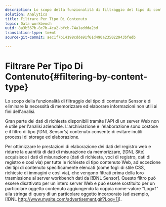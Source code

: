 ```yaml
---
description: Lo scopo della funzionalità di filtraggio del tipo di contenuto Sensor è di eliminare la necessità di memorizzare ed elaborare informazioni non utili ai fini dell'analisi.
solution: Analytics
title: Filtrare Per Tipo Di Contenuto
topic: Data workbench
uuid: 8a3b567b-8c7b-4ca2-bfcb-74a1addda2bd
translation-type: tm+mt
source-git-commit: aec1f7b14198cdde91f61d490a235022943bfedb

---
```



# Filtrare Per Tipo Di Contenuto{#filtering-by-content-type}

Lo scopo della funzionalità di filtraggio del tipo di contenuto Sensor è di eliminare la necessità di memorizzare ed elaborare informazioni non utili ai fini dell&#39;analisi.

Gran parte dei dati di richiesta disponibili tramite l&#39;API di un server Web non è utile per l&#39;analisi aziendale. L&#39;archiviazione e l&#39;elaborazione sono costose e il filtro di tipo [!DNL Sensor’s] contenuto consente di evitare inutili processi di storage ed elaborazione.

Per ottimizzare le prestazioni di elaborazione dei dati del registro web e ridurre la quantità di dati di misurazione da memorizzare, [!DNL Site] acquisisce i dati di misurazione (dati di richiesta, voci di registro, dati di registro e così via) per tutte le richieste di tipo contenuto Web, ad eccezione dei tipi di contenuto specificamente elencati (come fogli di stile CSS, richieste di immagini e così via), che vengono filtrati prima della loro trasmissione al server workbench dati da [!DNL Sensor]. Questo filtro può essere disattivato per un intero server Web e può essere sostituito per un particolare oggetto contenuto aggiungendo la coppia nome-valore &quot;Log=1&quot; alla stringa di query di un particolare oggetto incorporato (ad esempio, [!DNL http://www.mysite.com/advertisement.gif?Log=1]).
